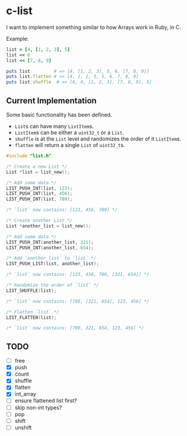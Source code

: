 # c-list

I want to implement something similar to how Arrays work in Ruby, in C.

Example:
```ruby
list = [4, [1, 2, 3], 5]
list << 6
list << [7, 8, 9]

puts list         # => [4, [1, 2, 3], 5, 6, [7, 8, 9]]
puts list.flatten # => [4, 1, 2, 3, 5, 6, 7, 8, 9]
puts list.shuffle  # => [6, 4, [1, 2, 3], [7, 8, 9], 5]
```

## Current Implementation
Some basic functionality has been defined.
- `List`s can have many `ListItem`s.
- `ListItem`s can be either a `uint32_t` or a `List`.
- `shuffle` is at the `List` level and randomizes the order of it `ListItem`s.
- `flatten` will return a single `List` of `uint32_t`s.

```c
#include "list.h"

/* Create a new List */
List *list = list_new();

/* Add some data */
LIST_PUSH_INT(list, 123);
LIST_PUSH_INT(list, 456);
LIST_PUSH_INT(list, 789);

/* `list` now contains: [123, 456, 789] */

/* Create another List */
List *another_list = list_new();

/* Add some data */
LIST_PUSH_INT(another_list, 321);
LIST_PUSH_INT(another_list, 654);

/* Add `another_list` to `list` */
LIST_PUSH_LIST(list, another_list);

/* `list` now contains: [123, 456, 789, [321, 654]] */

/* Randomize the order of `list` */
LIST_SHUFFLE(list);

/* `list` now contains: [789, [321, 654], 123, 456] */

/* Flatten `list` */
LIST_FLATTEN(list);

/* `list` now contains: [789, 321, 654, 123, 456] */
```

## TODO
- [ ] free
- [x] push
- [x] count
- [x] shuffle
- [x] flatten
- [x] int_array
 - [ ] ensure flattened list first?
 - [ ] skip non-int types?
- [ ] pop
- [ ] shift
- [ ] unshift

